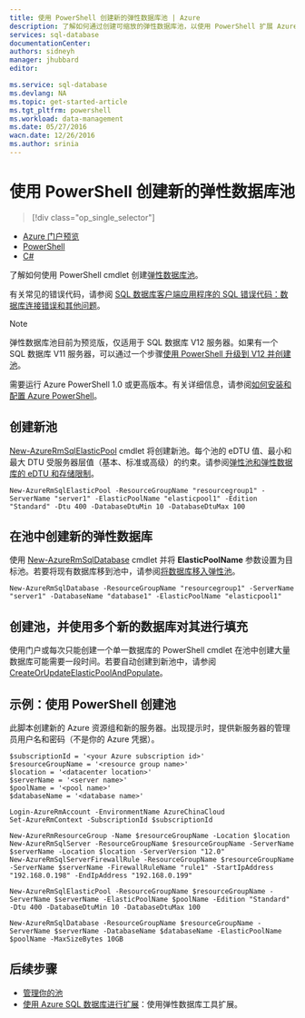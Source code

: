```yaml
---
title: 使用 PowerShell 创建新的弹性数据库池 | Azure
description: 了解如何通过创建可缩放的弹性数据库池，以使用 PowerShell 扩展 Azure SQL 数据库资源以管理多个数据库。
services: sql-database
documentationCenter: 
authors: sidneyh
manager: jhubbard
editor: 

ms.service: sql-database
ms.devlang: NA
ms.topic: get-started-article
ms.tgt_pltfrm: powershell
ms.workload: data-management
ms.date: 05/27/2016
wacn.date: 12/26/2016
ms.author: srinia
---
```


# 使用 PowerShell 创建新的弹性数据库池

> [!div class="op_single_selector"]
- [Azure 门户预览](./sql-database-elastic-pool-create-portal.md)
- [PowerShell](./sql-database-elastic-pool-create-powershell.md)
- [C#](./sql-database-elastic-pool-create-csharp.md)

了解如何使用 PowerShell cmdlet 创建[弹性数据库池](./sql-database-elastic-pool.md)。

有关常见的错误代码，请参阅 [SQL 数据库客户端应用程序的 SQL 错误代码：数据库连接错误和其他问题](./sql-database-develop-error-messages.md)。

> [!NOTE]
> 弹性数据库池目前为预览版，仅适用于 SQL 数据库 V12 服务器。如果有一个 SQL 数据库 V11 服务器，可以通过一个步骤[使用 PowerShell 升级到 V12 并创建池](./sql-database-upgrade-server-portal.md)。

需要运行 Azure PowerShell 1.0 或更高版本。有关详细信息，请参阅[如何安装和配置 Azure PowerShell](../powershell-install-configure.md)。

## 创建新池

[New-AzureRmSqlElasticPool](https://msdn.microsoft.com/zh-cn/library/azure/mt619378.aspx) cmdlet 将创建新池。每个池的 eDTU 值、最小和最大 DTU 受服务器层值（基本、标准或高级）的约束。请参阅[弹性池和弹性数据库的 eDTU 和存储限制](./sql-database-elastic-pool.md#eDTU-and-storage-limits-for-elastic-pools-and-elastic-databases)。

```
New-AzureRmSqlElasticPool -ResourceGroupName "resourcegroup1" -ServerName "server1" -ElasticPoolName "elasticpool1" -Edition "Standard" -Dtu 400 -DatabaseDtuMin 10 -DatabaseDtuMax 100
```

## 在池中创建新的弹性数据库

使用 [New-AzureRmSqlDatabase](https://msdn.microsoft.com/zh-cn/library/azure/mt619339.aspx) cmdlet 并将 **ElasticPoolName** 参数设置为目标池。若要将现有数据库移到池中，请参阅[将数据库移入弹性池](./sql-database-elastic-pool-manage-powershell.md#Move-a-database-into-an-elastic-pool)。

```
New-AzureRmSqlDatabase -ResourceGroupName "resourcegroup1" -ServerName "server1" -DatabaseName "database1" -ElasticPoolName "elasticpool1"
```

## 创建池，并使用多个新的数据库对其进行填充 

使用门户或每次只能创建一个单一数据库的 PowerShell cmdlet 在池中创建大量数据库可能需要一段时间。若要自动创建到新池中，请参阅 [CreateOrUpdateElasticPoolAndPopulate](https://gist.github.com/billgib/d80c7687b17355d3c2ec8042323819ae)。

## 示例：使用 PowerShell 创建池 

此脚本创建新的 Azure 资源组和新的服务器。出现提示时，提供新服务器的管理员用户名和密码（不是你的 Azure 凭据）。

```
$subscriptionId = '<your Azure subscription id>'
$resourceGroupName = '<resource group name>'
$location = '<datacenter location>'
$serverName = '<server name>'
$poolName = '<pool name>'
$databaseName = '<database name>'

Login-AzureRmAccount -EnvironmentName AzureChinaCloud
Set-AzureRmContext -SubscriptionId $subscriptionId

New-AzureRmResourceGroup -Name $resourceGroupName -Location $location
New-AzureRmSqlServer -ResourceGroupName $resourceGroupName -ServerName $serverName -Location $location -ServerVersion "12.0"
New-AzureRmSqlServerFirewallRule -ResourceGroupName $resourceGroupName -ServerName $serverName -FirewallRuleName "rule1" -StartIpAddress "192.168.0.198" -EndIpAddress "192.168.0.199"

New-AzureRmSqlElasticPool -ResourceGroupName $resourceGroupName -ServerName $serverName -ElasticPoolName $poolName -Edition "Standard" -Dtu 400 -DatabaseDtuMin 10 -DatabaseDtuMax 100

New-AzureRmSqlDatabase -ResourceGroupName $resourceGroupName -ServerName $serverName -DatabaseName $databaseName -ElasticPoolName $poolName -MaxSizeBytes 10GB
```

## 后续步骤

- [管理你的池](./sql-database-elastic-pool-manage-powershell.md)
- [使用 Azure SQL 数据库进行扩展](./sql-database-elastic-scale-introduction.md)：使用弹性数据库工具扩展。

<!---HONumber=Mooncake_Quality_Review_1215_2016-->
